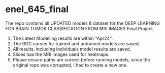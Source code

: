 # enel_645_final

The repo contains all UPDATED models & dataset for the DEEP LEARNING FOR BRAIN TUMOR CLASSIFICATION FROM MRI IMAGES Final Project.

1. The Latest Modelling results are within "Apr24".
2. The ROC curves for trained and untrained models are saved.
3. All results, including individuals model results are saved.
4. Slices has the MRI images used for heatmaps.
5. Please ensure paths are correct before running models, since the original repo was corrupted, I had to create a new one.

